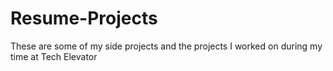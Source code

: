 # Resume-Projects
These are some of my side projects and the projects I worked on during my time at Tech Elevator
